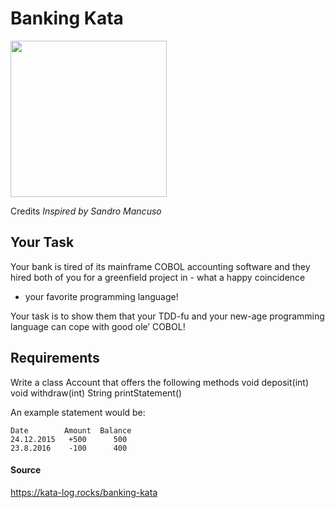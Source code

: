 # Banking Kata
[<img src="https://kata-log.rocks/images/banking_kata.jpg" width="250">](https://kata-log.rocks/banking-kata)


Credits
_Inspired by Sandro Mancuso_

## Your Task
Your bank is tired of its mainframe COBOL accounting software and they hired both of you for a greenfield project in - what a happy coincidence

- your favorite programming language!

Your task is to show them that your TDD-fu and your new-age programming language can cope with good ole’ COBOL!

## Requirements
Write a class Account that offers the following methods void deposit(int) void withdraw(int) String printStatement()

An example statement would be:

```
Date        Amount  Balance
24.12.2015   +500      500
23.8.2016    -100      400
```

#### Source
https://kata-log.rocks/banking-kata